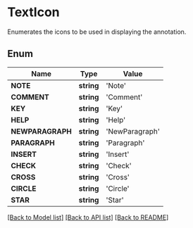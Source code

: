 # TextIcon
Enumerates the icons to be used in displaying the annotation.

## Enum
Name | Type | Value
------------ | ------------- | -------------
**NOTE** | **string** | 'Note'
**COMMENT** | **string** | 'Comment'
**KEY** | **string** | 'Key'
**HELP** | **string** | 'Help'
**NEWPARAGRAPH** | **string** | 'NewParagraph'
**PARAGRAPH** | **string** | 'Paragraph'
**INSERT** | **string** | 'Insert'
**CHECK** | **string** | 'Check'
**CROSS** | **string** | 'Cross'
**CIRCLE** | **string** | 'Circle'
**STAR** | **string** | 'Star'


[[Back to Model list]](../README.md#documentation-for-models) [[Back to API list]](../README.md#documentation-for-api-endpoints) [[Back to README]](../README.md)


